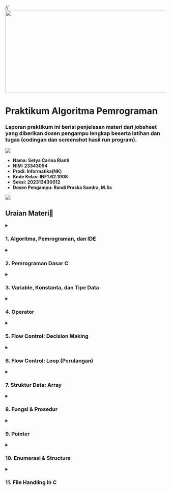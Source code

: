 //<img src="https://github.com/setyacarinaa/Jobsheet-Praktikum-Algoritma-Pemrograman/blob/main/header%20readme.gif" width="1000" height="260"/>

# Praktikum Algoritma Pemrograman
### Laporan praktikum ini berisi penjelasan materi dari jobsheet yang diberikan dosen pengampu lengkap beserta latihan dan tugas (codingan dan screenshot hasil run program).

<img src="https://user-images.githubusercontent.com/73097560/115834477-dbab4500-a447-11eb-908a-139a6edaec5c.gif">

* __Nama: Setya Carina Rianti__
* __NIM: 23343054__
* __Prodi: Informatika(NK)__
* __Kode Kelas: INF1.62.1008__
* __Seksi: 202313430012__
* __Dosen Pengampu: Randi Proska Sandra, M.Sc__

<img src="https://user-images.githubusercontent.com/73097560/115834477-dbab4500-a447-11eb-908a-139a6edaec5c.gif">

## Uraian Materi📜

</details>
<details><summary><h3>1. Algoritma, Pemrograman, dan IDE</h3></summary>

* Algoritma adalah urutan langkah-langkah yang disusun secara sistematis dan logis untuk menyelesaikan suatu masalah atau mencapai suatu tujuan tertentu. Sebuah algoritma mempunyai awal dan akhir. Algoritma adalah jantung ilmu komputer atau informatika. Banyak cabang ilmu komputer yang di acu dalam terminologi algoritma. Algoritma adalah jantung ilmu komputer atau informatika. Banyak cabang ilmu komputer yang di acu dalam terminologi algoritma.
* Pemrograman adalah proses penulisan kode menjadi sebuah program. Pemrograman adalah suatu seni dalam menggunakan satu atau lebih algoritme yang saling berhubungan dengan menggunakan suatu bahasa pemrograman tertentu sehingga menjadi suatu program komputer. Untuk melakukan pemrograman dibutuhkan algoritma dan bahasa pemrograman. Sementara orang yang melakukan pemrograman disebut dengan programmer, sedangkan program adalah produk dari proses pemrograman yang dilakukan.
* IDE atau Integrated Development Environment adalah software atau perangkat lunak yang digunakan oleh programmer untuk membuat sebuah program komputer atau sebagai tempat pengembangan aplikasi. Berbeda dengan text editor seperti notepad, IDE merupakan text editor yang memiliki compiler dan debugger sekaligus sehingga memungkinkan sebuah program dapat ditulis, diuji, dan dijalankan dalam satu aplikasi. IDE memiliki banyak fitur yang mendukung proses pemrograman. Contohnya adalah DevC++, Microsoft Visual Studio, CodeBlocks, NetBeans, dll.
    <a href="https://www.embarcadero.com/free-tools/dev-cpp/free-download"><img src="https://img.shields.io/badge/DevC++-purple?style=plastic&logo=DevC++&logoColor=white"/></a>
    <a href="https://code.visualstudio.com/download"><img src="https://img.shields.io/badge/VSCode-purple?style=plastic&logo=VSCode&logoColor=white"/></a>
    <a href="https://sourceforge.net/projects/codeblocks/"><img src="https://img.shields.io/badge/CodeBlocks-purple?style=plastic&logo=CodeBlocks&logoColor=white"/></a>
    <a href="https://netbeans.apache.org/front/main/download/index.html"><img src="https://img.shields.io/badge/NetBeans-purple?style=plastic&logo=NetBeans&logoColor=white"/></a>

</details>
<details><summary><h3>2. Pemrograman Dasar C</h3></summary>

* Header file adalah file yang berisi definisi fungsi yang sudah dibuat. Tujuannya agar bisa digunakan pada program C yang lainnya. File ini berekstensi .h, contoh: stdio.h. Pada contoh di atas, kita mengimpor file stdio.h. File ini berisi deklarasi fungsi-fungsi dasar yang kita butuhkan untuk membuat program C, seperti printf().
* Satu-satunya perintah yang harus ada di setiap kode program bahasa C adalah main(). Struktur main() sendiri pada dasarnya merupakan sebuah fungsi (function). Isi dari function ini diawali dan diakhiri dengan tanda kurung kurawal { dan } . Di dalam tanda kurung inilah “statement” dari kode program penyusun fungsi main() ditulis. Fungsi main() adalah fungsi utama dalam program. Fungsi ini akan dieksekusi pertamakali saat program dijalankan. Karena itu, kita harus menuliskan logika program di dalam fungsi ini.
  
  <img src="https://github.com/setyacarinaa/Jobsheet-Praktikum-Algoritma-Pemrograman/assets/145129875/674382d5-8ef8-442a-b0af-3eed6935b115" height="120" width="350"/>

* Maksud dari int di depan main adalah tipe data yang akan dikembalikan. Maka di dalam fungsi main(), wajib kita sertakan return 0. Artinya, fungsi main akan mengembalikan nilai 0 setelah selesai dieksekusi.

</details>
<details><summary><h3>3. Variable, Konstanta, dan Tipe Data</h3></summary>

* Variabel adalah sebuah tempat menyimpan sebuah nilai. Sementara tipe data adalah jenis nilai yang akan tersimpan dalam variabel. Pada pelajaran matematika, kita sering menemukan x dan y. x dan y ini disebut variabel, karena tugasnya menyimpan nilai.

  <img src="https://github.com/setyacarinaa/Jobsheet-Praktikum-Algoritma-Pemrograman/assets/145129875/94438c0e-36cf-49c3-ba40-1cb76fb68ede" height="60" width="650"/>

* Konstanta adalah sebuah nilai tetapan. Bisa juga dibilang sebagai variabel yang tidak bisa diubah nilainya.
Ada dua cara pembuatan konstanta pada C:
1. Menggunakan #define <br>
<img src="https://github.com/setyacarinaa/Jobsheet-Praktikum-Algoritma-Pemrograman/assets/145129875/538d18cb-41c3-4576-8c13-818cd3795dc5" height="130" width="390"/></a> <br> 
3. Menggunakan const <br>
<img src="https://github.com/setyacarinaa/Jobsheet-Praktikum-Algoritma-Pemrograman/assets/145129875/4b13069e-1a56-421f-9d45-bbd273e1be4d" height="130" width="390"/></a> <br>

* Menurut Wikipedia Tipe data atau kadang disingkat dengan ‘tipe’ saja adalah sebuah pengelompokan data untuk memberitahu compiler atau interpreter bagaimana programmer ingin mengolah data tersebut. Ada delapan jenis tipe data pada C:</a> <br>
  | Char | Integer | Float | Array | 
  | :---: | :---: | :---: | :---: |
  | Structure | Pointer | Enum | Void | 

</details>
<details><summary><h3>4. Operator</h3></summary>

* Operator adalah sebuah simbol. Simbol yang digunakan untuk melakukan operasi tertentu. Misalnya: Kita ingin menjumlahkan nilai dari variabel x dan y, maka kita bisa menggunakan operator penjumlahan (+).
* Berdasarkan jumlah operand-nya, operator dibagi menjadi 3 jenis:
  1. Operator Unary, mempunyai 1 operand
  2. Operator Binary, mempunyai 2 operand
  3. Operator Ternary, mempunyai 3 operand
  
  <img src="https://github.com/setyacarinaa/Jobsheet-Praktikum-Algoritma-Pemrograman/assets/145129875/780771af-1c36-436f-bb1a-1e5668c59fa8" height="230" width="500"/></a> <br>

* Operand adalah nilai asal yang dipakai dalam sebuah proses operasi. Sedangkan Operator adalah instruksi yang diberikan untuk mendapatkan hasil dari proses tersebut.

</details>
<details><summary><h3>5. Flow Control: Decision Making</h3></summary>

* C menyediakan sejumlah pernyataan aliran kontrol (juga disebut pernyataan Flow Control), yang merupakan pernyataan yang memungkinkan pemrogram untuk mengubah jalur eksekusi normal melalui program. Istilah lainnya adalah percabangan, struktur kondisi, struktur if, dsb.
* Untuk keperluan pengambilan keputusan, C menyediakan beberapa jenis pernyataan, berupa:
  1. Pernyataan if<br>
     Percabangan if merupakan percabangan yang hanya memiliki satu blok pilihan saat kondisi bernilai benar.<br>
     <img src="https://github.com/setyacarinaa/Jobsheet-Praktikum-Algoritma-Pemrograman/assets/145129875/4ce9fc7b-eb42-4ab4-be28-015605b22bd7" height="80" width="500"/>
  2. Pernyataan if else<br>
     Percabangan if/else merupakan percabangan yang memiliki dua blok pilihan. Blok pilihan pertama untuk kondisi benar, dan pilihan kedua untuk kondisi salah (else).<br>
     <img src="https://github.com/setyacarinaa/Jobsheet-Praktikum-Algoritma-Pemrograman/assets/145129875/f1d2191b-819d-4a80-875d-5d7290604cc8" height="270" width="500"/></a> <br>
  3. Pernyataan if else if<br>
     Percabangan if/else/if merupakan percabangan yang memiliki lebih dari dua blok pilihan.<br>
     <img src="https://github.com/setyacarinaa/Jobsheet-Praktikum-Algoritma-Pemrograman/assets/145129875/44ffa0b6-aaf8-428d-ba54-cd41dc4af783" height="390" width="535"/></a> <br>
  4. Pernyataan Switch Case<br>
     Percabangan switch case adalah bentuk lain dari percabangan if/else/if.<br>
     <img src="https://github.com/setyacarinaa/Jobsheet-Praktikum-Algoritma-Pemrograman/assets/145129875/dff28771-ce95-4e05-b568-a56c5452ed1b" height="240" width="500"/></a> <br>
  5. Percabangan Operator Ternary<br>
     Percabangan menggunakan opreator ternary merupakan bentuk lain dari percabangan if/else. Bisa dibilang: Bentuk singkatnya dari if/else. Operator ternary juga dikenal dengan sebutan operator kondisi (conditional operator).<br>
     <img src="https://github.com/setyacarinaa/Jobsheet-Praktikum-Algoritma-Pemrograman/assets/145129875/f6c7fadf-2f45-45c8-9b33-4a272ccfa831" height="70" width="500"/>
  6. Percabangan Bersarang<br>
     Semua bentuk blok percabangan di atas dapat kita buat di dalam percabangan yang lainnya. Ini disebut dengan percabangan bersarang atau nested if.<br>
     <img src="https://github.com/setyacarinaa/Jobsheet-Praktikum-Algoritma-Pemrograman/assets/145129875/fa428eb7-1433-4ee7-b704-3ecf6a15b788" height="390" width="535"/></a> <br>

</details>
<details><summary><h3>6. Flow Control: Loop (Perulangan)</h3></summary>

* Loop adalah konstruksi aliran kontrol yang memungkinkan sepotong kode untuk dieksekusi secara berulang kali hingga beberapa kondisi terpenuhi. Loop ini memberikan kemudahan dalam pemrograman Anda, karena memungkinkan Anda melakukan banyak hal secara berulang tapi dengan program yang ringkas.
    1. Perulangan For pada C<br>
       Perulangan for merupakan perulangan yang termasuk dalam couted loop, karena sudah jelas berapa kali ia akan mengulang.<br>
       <img src="https://github.com/setyacarinaa/Jobsheet-Praktikum-Algoritma-Pemrograman/assets/145129875/e92f57eb-f7af-4eef-80d3-1329f7314552" height="70" width="500"/><br>
       Yang perlu diperhatikan adalah kondisi yang ada di dalam kurung setelah kata for. Kondisi ini akan menentukan:<br>
       • Hitungan akan dimulai dari 0 (i = 0);<br>
       • Hitungannya sampai berapa? Sampai i < 10;<br>
       • Lalu di setiap perulangan i akan bertambah +1 (i++).<br>
       Variabel i pada perulangan for berfungsi untuk menyimpan nilai hitungan.
    2. Perulangan While pada C<br>
       Perulangan while merupakan perulangan yang termasuk dalam perulangan uncounted loop. Perulangan while juga dapat menjadi perulangan yang counted loop dengan memberikan counter di dalamnya.<br>
       <img src="https://github.com/setyacarinaa/Jobsheet-Praktikum-Algoritma-Pemrograman/assets/145129875/315fb7e8-78ea-4757-b3e8-e6f73dfb9e37" height="150" width="500"/>
    3. Perulangan Do While pada C<br>
       Perulangan do while sama seperti perulangan while. Perbedaanya: Perulangan do while akan melakukan perulangan sebanyak 1 kali terlebih dahulu, lalu mengecek kondisi yang ada di dalam kurung while.<br>
       <img src="https://github.com/setyacarinaa/Jobsheet-Praktikum-Algoritma-Pemrograman/assets/145129875/ace9ec73-0a16-41fc-b6dd-7d08a44345ab" height="100" width="500"/>
    4. Perulangan Bersarang (Nested Loop)<br>
       Di dalam blok perulangan, kita juga dapat membuat perulangan. Ini disebut dengan nested loop atau perulangan bersarang atau perulangan di dalam perualangan.<br>
       <img src="https://github.com/setyacarinaa/Jobsheet-Praktikum-Algoritma-Pemrograman/assets/145129875/29c2f26e-f552-4bac-b5e7-ec0184cda74b" height="130" width="500"/>

</details>
<details><summary><h3>7. Struktur Data: Array</h3></summary>

* Array merupakan struktur data yang digunakan untuk menyimpan sekumpulan data dalam satu tempat, array ini juga disebut dengan istilah larik. Setiap data dalam Array memiliki indeks, sehingga kita akan mudah memprosesnya seperti mengakses atau mengganti datanya.
* Array akan menyimpan sekumpulan data dan memberinya nomer indeks agar mudah diakses. Indeks array selalu dimulai dari nol 0.<br>
  <img src="https://github.com/setyacarinaa/Jobsheet-Praktikum-Algoritma-Pemrograman/assets/145129875/13977cec-3959-41e2-b55d-c452ae860c60" height="130" width="500"/>
* Array Multidimensi<br>
  Array yang kita buat pada contoh-contoh program di atas adalah array satu dimensi. Array bisa dibuat dua dimensi bahkan lebih. Array multidimensi biasanya digunakan untuk membuat matriks.<br>
  <img src="https://github.com/setyacarinaa/Jobsheet-Praktikum-Algoritma-Pemrograman/assets/145129875/f29b82f9-1e33-4989-a3c2-0c7167215088" height="130" width="500"/>
* String<br>
  String.h merupakan library yang menyimpan fungsi-fungsi yang digunakan untuk menangani string ataupun substring.<br>
  1. strcpy() = Fungsi ini digunakan untuk mengkopi string pada variabel 2 ke variabel 1.
  2. strcat() = Fungsi strcat() digunakan untuk menambahkan string dari belakang.
  3. strlen() = Fungsi strlen() digunakan untuk menghitung panjang string.
  4. strcmp() = Fungsi strcmp() digunakan untuk membandingkan string dengan string yang lainnya.

</details>
<details><summary><h3>8. Fungsi & Prosedur</h3></summary>

* Fungsi adalah sub-program yang bisa digunakan kembali baik di dalam program itu sendiri, maupun di program yang lain. Contoh fungsi yang sering kita buat adalah fungsi main(). Fungsi ini memang wajib ada di setiap program C karena akan dieksekusi pertama kali.
* Fungsi biasanya akan mengembalikan sebuah nilai dari hasil prosesnya. Karena itu, kita harus menentukan tipe data untuk nilai yang akan dikembalikan. Apabila fungsi tersebut tidak memiliki nilai kembalian, maka kita harus menggunakan tipe void untuk menyatakan kalau fungsi tersebut tidak akan mengembalikan nilai apa-apa.<br>
  <img src="https://github.com/setyacarinaa/Jobsheet-Praktikum-Algoritma-Pemrograman/assets/145129875/02a5035d-fdff-4f76-bee7-37cd32d705de" height="70" width="500"/><br>
* Parameter adalah variabel yang menyimpan nilai untuk diproses di dalam fungsi. Parameter akan menyimpan nilai yang akan diinputkan ke dalam fungsi. Contoh, "Petani Kode" adalah nilai yang akan kita berikan ke parameter.<br>
  <img src="https://github.com/setyacarinaa/Jobsheet-Praktikum-Algoritma-Pemrograman/assets/145129875/17914bb5-bd08-45d6-9aaf-dc9dcc6eb2c0" height="45" width="500"/><br>
* Fungsi Rekursif pada C<br>
Fungsi rekursif adalah fungsi yang memanggil dirinya sendiri. Biasanya kita memanggil fungsi pada fungsi main atau fungsi yang lainnya. Namun, pada fungsi rekursif, fungsi itu akan memanggil dirinya sendiri di dalam tubuh fungsi.
* Variabel Lokal & Variabel Global<br>
  Variabel global adalah variabel yang bisa diakses dari semua fungsi.
  Variabel lokal adalah variabel yang hanya bisa diakses dari dalam fungsi itu sendiri.

</details>
<details><summary><h3>9. Pointer</h3></summary>

* Pointer adalah sebuah variabel yang berisi alamat memori dari variabel yang lain. Pointer nantinya akan bisa mengakses data yang ada di suatu alamat memori.
* Pointer dibuat dengan menambahkan simbol * (asterik) di depan namanya, kemudian diisi dengan alamat memori yang akan digunakan sebagai referensi.<br>
  <img src="https://github.com/setyacarinaa/Jobsheet-Praktikum-Algoritma-Pemrograman/assets/145129875/31feedc0-a854-4eff-9686-852f82e64be7" height="45" width="500"/><br>
* Alamat memori pointer adalah alamat memori yang digunakan untuk menyimpan pointer. Sedangkan alamat referensi adalah alamat yang akan menjadi referensi dari pointer.
* Zaman dulu, memori komputer itu sangat terbatas. Saat mengelola struktur data kompleks seperti data pada array, linked list, tree, dan sebagainya. sering kali memakan banyak memori. Oleh sebab itu, diciptakanlah pointer agar mudah membuat struktur data tersebut, dan tentunya lebih hemat memori.
* Kita tidak harus selalu menggunakan pointer dalam program. Namun, ada beberapa kasus tertentu yang menyarankan menggunakan pointer daripada cara biasa. Karena terbukti, dengan pointer performa program akan lebih optimal.

</details>
<details><summary><h3>10. Enumerasi & Structure</h3></summary>

* Enum atau Enumeration<br>
  Merupakan tipe data yang berisi sekumpulan konstanta. Enum termasuk dalam tipe data bentukan, karena tipe data ini dibuat sendiri oleh kita. Variabel enum hanya akan mengambil satu nilai dari konstanta yang ada. <br>
  <img src="https://github.com/setyacarinaa/Jobsheet-Praktikum-Algoritma-Pemrograman/assets/145129875/2e4233bc-ce91-4fe6-a987-4270feba217e" height="95" width="500"/><br>
* Structure atau struct<br>
  Adalah kumpulan dari beberapa variabel dengan beragam tipe data yang dibungkus dalam satu varabel. Struct juga dikenal dengan records dalam bahasa pemrograman lain seperti Pascal.<br>
  <img src="https://github.com/setyacarinaa/Jobsheet-Praktikum-Algoritma-Pemrograman/assets/145129875/8fa3a54b-b07a-458b-8d10-64a2939fa625" height="100" width="500"/><br>
* Menggunakan typedef pada Struct<br>
  Kata kunci typedef adalah kata kunci untuk mendefinisikan tipe data baru. Kita bisa menggunakan kata kunci ini di depan struct untuk menyatakannya sebagai tipe data baru.<br>
  <img src="https://github.com/setyacarinaa/Jobsheet-Praktikum-Algoritma-Pemrograman/assets/145129875/70d4439b-1209-466f-a282-4699e0c2bad1" height="200" width="500"/><br>
* Struct Bersarang<br>
  Struct dapat dibuat bersarang (nested). Bersarang artinya ada struct di dalam struct.<br>
  <img src="https://github.com/setyacarinaa/Jobsheet-Praktikum-Algoritma-Pemrograman/assets/145129875/5299a9cf-12cd-4fa4-a499-7c9cbe25c986" height="200" width="500"/><br>

</details>
<details><summary><h3>11. File Handling in C</h3></summary>

* File di komputer itu ada dua jenis, yakni file teks dan binary.<br>
  File teks biasanya dibuat dengan teks editor, contohnya seperti: file txt, file csv, file html, dll. File teks mudah dibaca dan ditulis.<br>
  Sedangkan file binary adalah file yang tersimpan dalam bentuk biner (0 & 1). Contohnya seperti: File exe dan file bin. File binary sulit dibaca, namun dapat menyimpan data lebih banyak dan aman.
1. Fungsi fopen() akan membuka file sesuai dengan mode yang kita berikan. Mode r artinya read atau baca saja. Selain mode r ada juga mode yang lain.
   * Fungsi fopen() akan menghasilkan sebuah pointer yang menunjuk ke alamat memori dari file yang akan dibuka, karena itulah kita membutuhkan pointer untuk mengaksesnya.<br>
     <img src="https://github.com/setyacarinaa/Jobsheet-Praktikum-Algoritma-Pemrograman/assets/145129875/045180f6-956e-4bbc-b8fc-230de7e2d29b" height="130" width="500"/><br>
2. Fungsi fgets() akan membaca isi file yang ditunjuk oleh pointer fptr, kemudian hasilnya akan disimpan ke dalam variabel buff.<br>
   * <img src="https://github.com/setyacarinaa/Jobsheet-Praktikum-Algoritma-Pemrograman/assets/145129875/a591129b-f11b-4843-8eec-15e1890c16c8" height="40" width="500"/><br>
3. Fungsi fputs() akan menulis teks ke dalam file yang sedang dibuka.
